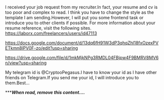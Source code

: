 I received your job request from my recruiter.In fact, your resume and cv is too poor and complex to read.
I think you have to change the style as the template I am sending.However, I will put you some frontend task or introduce you to other clients if possible.
For more information about your resume reference, visit the following sites.
https://laborx.com/freelancers/users/id47113

https://docs.google.com/document/d/13dq6fH91W3dP3qhqZhl18fxOzexPVETkmn8lPV0F-zo/edit?usp=sharing

https://drive.google.com/file/d/1mkMjkNPg3RMDL04FBjpw4F9BMRV8MV6n/view?usp=sharing

My telegram id is @CryptooPegasus.I have to know your id as I have other friends on Telegram.If you send me your id, I will introduce you to them.Best...

**************When read, remove this content....***********
